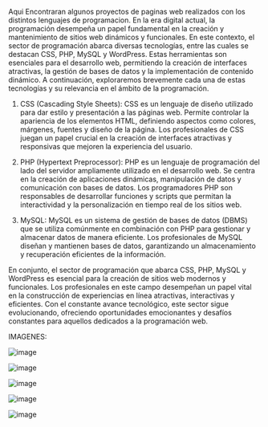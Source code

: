 Aqui Encontraran algunos proyectos de paginas web realizados con los distintos lenguajes de programacion.
En la era digital actual, la programación desempeña un papel fundamental en la creación y mantenimiento de sitios web dinámicos y funcionales. En este contexto, el sector de programación abarca diversas tecnologías, entre las cuales se destacan CSS, PHP, MySQL y WordPress. Estas herramientas son esenciales para el desarrollo web, permitiendo la creación de interfaces atractivas, la gestión de bases de datos y la implementación de contenido dinámico. A continuación, exploraremos brevemente cada una de estas tecnologías y su relevancia en el ámbito de la programación.

1. CSS (Cascading Style Sheets):
CSS es un lenguaje de diseño utilizado para dar estilo y presentación a las páginas web. Permite controlar la apariencia de los elementos HTML, definiendo aspectos como colores, márgenes, fuentes y diseño de la página. Los profesionales de CSS juegan un papel crucial en la creación de interfaces atractivas y responsivas que mejoren la experiencia del usuario.

2. PHP (Hypertext Preprocessor):
PHP es un lenguaje de programación del lado del servidor ampliamente utilizado en el desarrollo web. Se centra en la creación de aplicaciones dinámicas, manipulación de datos y comunicación con bases de datos. Los programadores PHP son responsables de desarrollar funciones y scripts que permitan la interactividad y la personalización en tiempo real de los sitios web.

3. MySQL:
MySQL es un sistema de gestión de bases de datos (DBMS) que se utiliza comúnmente en combinación con PHP para gestionar y almacenar datos de manera eficiente. Los profesionales de MySQL diseñan y mantienen bases de datos, garantizando un almacenamiento y recuperación eficientes de la información.


En conjunto, el sector de programación que abarca CSS, PHP, MySQL y WordPress es esencial para la creación de sitios web modernos y funcionales. Los profesionales en este campo desempeñan un papel vital en la construcción de experiencias en línea atractivas, interactivas y eficientes. Con el constante avance tecnológico, este sector sigue evolucionando, ofreciendo oportunidades emocionantes y desafíos constantes para aquellos dedicados a la programación web.


IMAGENES:

![image](https://github.com/bochita08/Programacion-paginas-web/assets/127541271/69a2823f-e36e-441b-8751-a9ada5d40cb8)

![image](https://github.com/bochita08/Programacion-paginas-web/assets/127541271/064bbd46-a05e-4f3c-b7ef-3857f84440fe)

![image](https://github.com/bochita08/Programacion-paginas-web/assets/127541271/457e7d4f-d659-460e-b307-49590c4b59b0)

![image](https://github.com/bochita08/Programacion-paginas-web/assets/127541271/d73c1fc8-c0e2-4f15-a4c6-e28c9fcb9eb6)

![image](https://github.com/bochita08/Programacion-paginas-web/assets/127541271/16e56476-8ffe-4372-930d-3fed70cfe2b5)











